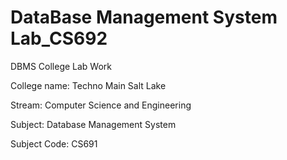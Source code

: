 # DataBase Management System Lab_CS692

DBMS College Lab Work

College name: Techno Main Salt Lake

Stream: Computer Science and Engineering

Subject: Database Management System

Subject Code: CS691
